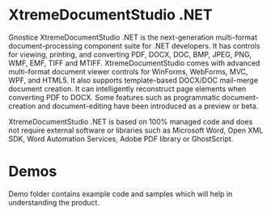 # XtremeDocumentStudio .NET
Gnostice XtremeDocumentStudio .NET is the next-generation multi-format document-processing component suite for .NET developers. It has controls for viewing, printing, and converting PDF, DOCX, DOC, BMP, JPEG, PNG, WMF, EMF, TIFF and MTIFF. XtremeDocumentStudio comes with advanced multi-format document viewer controls for WinForms, WebForms, MVC, WPF, and HTML5. It also supports template-based DOCX/DOC mail-merge document creation. It can intelligently reconstruct page elements when converting PDF to DOCX. Some features such as programmatic document-creation and document-editing have been introduced as a preview or beta.

XtremeDocumentStudio .NET is based on 100% managed code and does not require external software or libraries such as Microsoft Word, Open XML SDK, Word Automation Services, Adobe PDF library or GhostScript.

# Demos
Demo folder contains example code and samples which will help in understanding the product.
